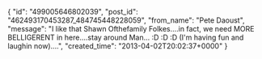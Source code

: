  {
   "id": "499005646802039",
   "post_id": "462493170453287_484745448228059",
   "from_name": "Pete Daoust",
   "message": "I like that Shawn Ofthefamily Folkes....in fact, we need MORE BELLIGERENT in here....stay around Man...  :D :D :D (I'm having fun and laughin now)....",
   "created_time": "2013-04-02T20:02:37+0000"
 }
